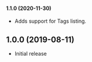 #### 1.1.0 (2020-11-30)

  * Adds support for Tags listing.

## 1.0.0 (2019-08-11)

  * Initial release
